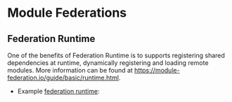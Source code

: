 # Module Federations

## Federation Runtime

One of the benefits of Federation Runtime is to supports registering shared dependencies at runtime, dynamically registering and loading remote modules. More information can be found at https://module-federation.io/guide/basic/runtime.html.

- Example [federation runtime](./federation-runtime/):